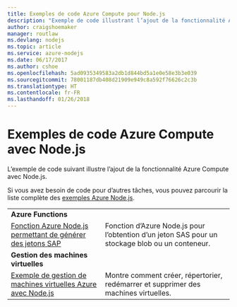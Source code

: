 ```yaml
---
title: Exemples de code Azure Compute pour Node.js
description: "Exemple de code illustrant l’ajout de la fonctionnalité Azure Compute avec Node.js."
author: craigshoemaker
manager: routlaw
ms.devlang: nodejs
ms.topic: article
ms.service: azure-nodejs
ms.date: 06/17/2017
ms.author: cshoe
ms.openlocfilehash: 5ad0935349583a2db1d844bd5a1e0e58e3b3e039
ms.sourcegitcommit: 78001187db408d21909e949c8a592f76626c2c3b
ms.translationtype: HT
ms.contentlocale: fr-FR
ms.lasthandoff: 01/26/2018
---
```

# <a name="azure-compute-with-nodejs-code-samples"></a>Exemples de code Azure Compute avec Node.js

L’exemple de code suivant illustre l’ajout de la fonctionnalité Azure Compute avec Node.js.

Si vous avez besoin de code pour d’autres tâches, vous pouvez parcourir la liste complète des [exemples Azure Node.js](https://azure.microsoft.com/resources/samples/?term=nodejs).

| | |
|---|---|
| **Azure Functions** ||
| [Fonction Azure Node.js permettant de générer des jetons SAP](https://azure.microsoft.com/resources/samples/functions-node-sas-token/) | Fonction d’Azure Node.js pour l’obtention d’un jeton SAS pour un stockage blob ou un conteneur. |
| **Gestion des machines virtuelles** ||
| [Exemple de gestion de machines virtuelles Azure avec Node.js](https://github.com/Azure-Samples/storage-blob-node-getting-started) | Montre comment créer, répertorier, redémarrer et supprimer des machines virtuelles. |
